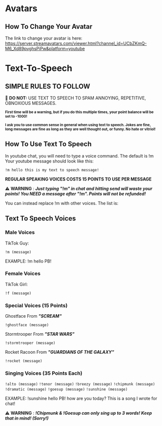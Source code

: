 # Avatars
## How To Change Your Avatar
The link to change your avatar is here:
https://server.streamavatars.com/viewer.html?channel_id=UCbZKmQ-M6_Xd89pvghsPiPw&platform=youtube
# Text-To-Speech

## SIMPLE RULES TO FOLLOW
:no_entry_sign: **DO NOT:** USE TEXT TO SPEECH TO SPAM ANNOYING, REPETITIVE, OBNOXIOUS MESSAGES.

<sup> **First time will be a warning, but if you do this multiple times, your point balance will be set to -1000!** </sup>

<sup> **I ask you to use common sense in general when using text to speech. Jokes are fine, long messages are fine as long as they are well thought out, or funny. No hate or vitriol!** </sup>

## How To Use Text To Speech
In youtube chat, you will need to type a voice command. The default is !m
Your youtube message should look like this:

`!m hello this is my text to speech message!`

**REGULAR SPEAKING VOICES COSTS 15 POINTS TO USE PER MESSAGE**

:warning: **WARNING** : **_Just typing "!m" in chat and hitting send will waste your points! You NEED a message after "!m". Points will not be refunded!_**

You can instead replace !m with other voices. The list is:

## Text To Speech Voices

### Male Voices

TikTok Guy:

`!m (message)`

EXAMPLE: !m hello PB!

### Female Voices

TikTok Girl:

`!f (message)`

### Special Voices (15 Points)
Ghostface From _**"SCREAM"**_

`!ghostface (message)`

Stormtrooper From _**"STAR WARS"**_

`!stormtrooper (message)`

Rocket Racoon From _**"GUARDIANS OF THE GALAXY"**_

`!rocket (message)`

### Singing Voices (35 Points Each)
`!alto (message)`
`!tenor (message)`
`!breezy (message)`
`!chipmunk (message)`
`!dramatic (message)`
`!goesup (message)`
`!sunshine (message)`

EXAMPLE: !sunshine hello PB! how are you today? This is a song I wrote for chat!

:warning: **WARNING** : _**!Chipmunk & !Goesup can only sing up to 3 words! Keep that in mind! (Sorry!)**_
